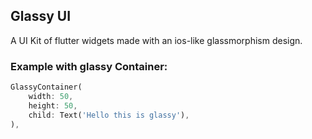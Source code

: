 ## Glassy UI

A UI Kit of flutter widgets made with an ios-like glassmorphism design.


### Example with glassy Container:

```dart
GlassyContainer(
    width: 50,
    height: 50,
    child: Text('Hello this is glassy'),
),
```